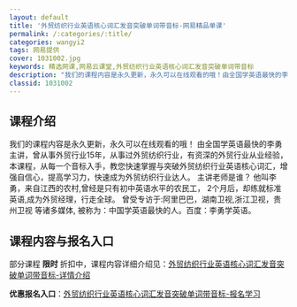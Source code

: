 ```yaml
---
layout: default
title: '外贸纺织行业英语核心词汇发音突破单词带音标-网易精品单课'
permalink: /:categories/:title/
categories: wangyi2
tags: 网易提供
cover: 1031002.jpg
keywords: 精选网课,网易云课堂,外贸纺织行业英语核心词汇发音突破单词带音标
description: "我们的课程内容是永久更新，永久可以在线观看的哦！由全国学英语最快的李勇主讲，曾从事外贸行业15年，从事过外贸纺织行业，有资深的外贸行业从业经验，本课程，从每一个音标入手，教您快速掌握与突破外"
classid: 1031002
---
```


## 课程介绍

我们的课程内容是永久更新，永久可以在线观看的哦！
由全国学英语最快的李勇主讲，曾从事外贸行业15年，从事过外贸纺织行业，有资深的外贸行业从业经验，本课程，从每一个音标入手，教您快速掌握与突破外贸纺织行业英语核心词汇，增强自信心，提高学习力，快速成为外贸纺织行业达人。
主讲老师是谁？
他叫李勇，来自江西的农村,曾经是只有初中英语水平的农民工，
2个月后，却练就标准英语,成为外贸经理，行走全球。
曾受专访于:阿里巴巴，湖南卫视,浙江卫视，贵州卫视 等诸多媒体, 
被称为：中国学英语最快的人。百度：李勇学英语。

## 课程内容与报名入口

部分课程 **限时** 折扣中，课程内容详细介绍见：[外贸纺织行业英语核心词汇发音突破单词带音标-详情介绍](https://study.163.com/course/introduction/1031002.htm?share=1&shareId=1025206652&utm_campaign=share&utm_medium=iphoneShare&utm_source=&utm_u=1025206652)

**优惠报名入口**：[外贸纺织行业英语核心词汇发音突破单词带音标-报名学习](https://study.163.com/course/introduction/1031002.htm?share=1&shareId=1025206652&utm_campaign=share&utm_medium=iphoneShare&utm_source=&utm_u=1025206652)

